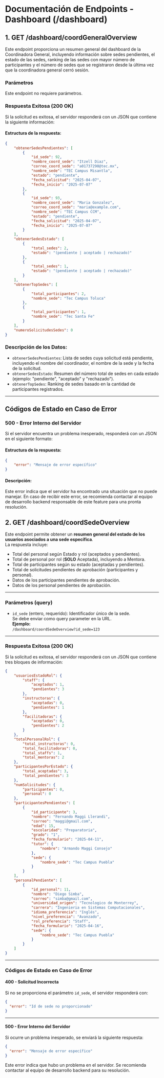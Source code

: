 # Documentación de Endpoints - Dashboard (/dashboard)

## 1. GET /dashboard/coordGeneralOverview

Este endpoint proporciona un resumen general del dashboard de la Coordinadora General, incluyendo información sobre sedes pendientes, el estado de las sedes, ranking de las sedes con mayor número de participantes y el número de sedes que se registraron desde la última vez que la coordinadora general cerró sesión.

### **Parámetros**
Este endpoint no requiere parámetros.

### **Respuesta Exitosa (200 OK)**
Si la solicitud es exitosa, el servidor responderá con un JSON que contiene la siguiente información:

#### **Estructura de la respuesta:**
```json
{
    "obtenerSedesPendientes": [
        {
            "id_sede": 92,
            "nombre_coord_sede": "Itzell Diaz",
            "correo_coord_sede": "a01737290@tec.mx",
            "nombre_sede": "TEC Campus Misantla",
            "estado": "pendiente",
            "fecha_solicitud": "2025-04-07",
            "fecha_inicio": "2025-07-07"
        },
        {
            "id_sede": 93,
            "nombre_coord_sede": "Maria Gonzalez",
            "correo_coord_sede": "maria@example.com",
            "nombre_sede": "TEC Campus CCM",
            "estado": "pendiente",
            "fecha_solicitud": "2025-04-07",
            "fecha_inicio": "2025-07-07"
        }
    ],
    "obtenerSedesEstado": [
        {
            "total_sedes": 2,
            "estado": "(pendiente | aceptado | rechazado)"
        },
        {
            "total_sedes": 1,
            "estado": "(pendiente | aceptado | rechazado)"
        }
    ],
    "obtenerTopSedes": [
        {
            "total_participantes": 2,
            "nombre_sede": "Tec Campus Toluca"
        },
        {
            "total_participantes": 1,
            "nombre_sede": "Tec Santa Fe"
        }
    ], 
    "numeroSolicitudesSedes": 0
}
```

### **Descripción de los Datos:**
- `obtenerSedesPendientes`: Lista de sedes cuya solicitud está pendiente, incluyendo el nombre del coordinador, el nombre de la sede y la fecha de la solicitud.
- `obtenerSedesEstado`: Resumen del número total de sedes en cada estado (ejemplo: "pendiente", "aceptado" y "rechazado").
- `obtenerTopSedes`: Ranking de sedes basado en la cantidad de participantes registrados.

---

## Códigos de Estado en Caso de Error

### **500 - Error Interno del Servidor**
Si el servidor encuentra un problema inesperado, responderá con un JSON en el siguiente formato:

#### **Estructura de la respuesta:**
```json
{
    "error": "Mensaje de error específico"
}
```

#### **Descripción:**
Este error indica que el servidor ha encontrado una situación que no puede manejar. En caso de recibir este error, se recomienda contactar al equipo de desarrollo backend responsable de este feature para una pronta resolución.


## 2. GET /dashboard/coordSedeOverview

Este endpoint permite obtener un **resumen general del estado de los usuarios asociados a una sede específica**.  
La respuesta incluye:

- Total del personal según Estado y rol (aceptados y pendientes).
- Total de personal por rol (**SOLO** Aceptada), incluyendo a Mentora.
- Total de participantes según su estado (aceptadas y pendientes).
- Total de solicitudes pendientes de aprobación (participantes y personal).
- Datos de los participantes pendientes de aprobación.
- Datos de los personal pendientes de aprobación.

---

### **Parámetros (query)**

- `id_sede` (entero, requerido): Identificador único de la sede.  
  Se debe enviar como query parameter en la URL.  
  **Ejemplo:**  
  `/dashboard/coordSedeOverview?id_sede=123`

---

### **Respuesta Exitosa (200 OK)**

Si la solicitud es exitosa, el servidor responderá con un JSON que contiene tres bloques de información:

```json
{
    "usuariosEstadoRol": {
        "staff": {
            "aceptados": 1,
            "pendientes": 3
        },
        "instructoras": {
            "aceptadas": 0,
            "pendientes": 1
        },
        "facilitadoras": {
            "aceptadas": 0,
            "pendientes": 2
        }
    },
    "totalPersonalRol": {
        "total_instructoras": 0,
        "total_facilitadoras": 0,
        "total_staffs": 1,
        "total_mentoras": 2
    },
    "participantesPorEstado": {
        "total_aceptadas": 3,
        "total_pendientes": 3
    },
    "numSolicitudes": {
        "participantes": 0,
        "personal": 0
    },
    "participantesPendientes": [
        {
            "id_participante": 3,
            "nombre": "Fernando Maggi Llerandi",
            "correo": "maggi@gmail.com",
            "edad": 15,
            "escolaridad": "Preparatoria",
            "grado": "1",
            "fecha_formulario": "2025-04-11",
            "tutor": {
                "nombre": "Armando Maggi Consejo"
            },
            "sede": {
                "nombre_sede": "Tec Campus Puebla"
            }
        }
    ],
    "personalPendiente": [
        {
            "id_personal": 11,
            "nombre": "Diego Simba",
            "correo": "simba@gmail.com",
            "universidad_origen": "Tecnologico de Monterrey",
            "carrera": "Ingenieria en Sistemas Computacionales",
            "idioma_preferencia": "Inglés",
            "nivel_preferencia": "Avanzado",
            "rol_preferencia": "Staff",
            "fecha_formulario": "2025-04-16",
            "sede": {
                "nombre_sede": "Tec Campus Puebla"
            }
        }
    ]
}
```

---

### **Códigos de Estado en Caso de Error**

#### **400 - Solicitud Incorrecta**
Si no se proporciona el parámetro `id_sede`, el servidor responderá con:

```json
{
  "error": "Id de sede no proporcionado"
}
```

---

#### **500 - Error Interno del Servidor**
Si ocurre un problema inesperado, se enviará la siguiente respuesta:

```json
{
  "error": "Mensaje de error específico"
}
```

Este error indica que hubo un problema en el servidor. Se recomienda contactar al equipo de desarrollo backend para su resolución.
